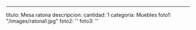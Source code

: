 ---
titulo: Mesa ratona
descripcion: 
cantidad: 1
categoria: Muebles
foto1: "/images/ratona1.jpg"
foto2: ''
foto3: ''
